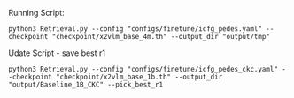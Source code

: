 Running Script:
```
python3 Retrieval.py --config "configs/finetune/icfg_pedes.yaml" --checkpoint "checkpoint/x2vlm_base_4m.th" --output_dir "output/tmp"
```

Udate Script  - save best r1
```
python3 Retrieval.py --config "configs/finetune/icfg_pedes_ckc.yaml" --checkpoint "checkpoint/x2vlm_base_1b.th" --output_dir "output/Baseline_1B_CKC" --pick_best_r1
```